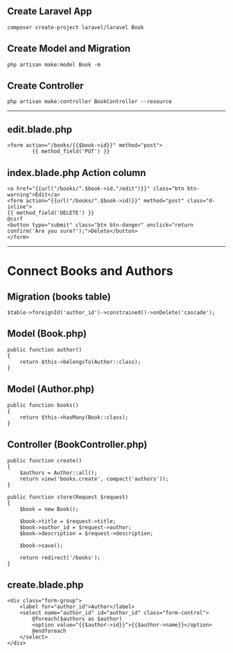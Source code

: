 ## Create Laravel App
```composer create-project laravel/laravel Book```

## Create Model and Migration
```php artisan make:model Book -m```

## Create Controller
```php artisan make:controller BookController --resource```

--------------

## edit.blade.php
```
<form action="/books/{{$book->id}}" method="post">
        {{ method_field('PUT') }}
```
## index.blade.php Action column
```
<a href="{{url("/books/".$book->id."/edit")}}" class="btn btn-warning">Edit</a>
<form action="{{url("/books/".$book->id)}}" method="post" class="d-inline">
{{ method_field('DELETE') }}
@csrf
<button type="submit" class="btn btn-danger" onclick="return confirm('Are you sure?');">Delete</button>
</form>
```

-------
# Connect Books and Authors
## Migration (books table)
```
$table->foreignId('author_id')->constrained()->onDelete('cascade');
```
## Model (Book.php)
```
public function author()
{
    return $this->belongsTo(Author::class);
}
```
## Model (Author.php)
```
public function books()
{
    return $this->hasMany(Book::class);
}
```

## Controller (BookController.php)
```
public function create()
{
    $authors = Author::all();
    return view('books.create', compact('authors'));
}
```

```
public function store(Request $request)
{
    $book = new Book();

    $book->title = $request->title;
    $book->author_id = $request->author;
    $book->description = $request->description;

    $book->save();

    return redirect('/books');
}
```


## create.blade.php
```
<div class="form-group">
    <label for="author_id">Author</label>
    <select name="author_id" id="author_id" class="form-control">
        @foreach($authors as $author)
        <option value="{{$author->id}}">{{$author->name}}</option>
        @endforeach
    </select>
</div>
```